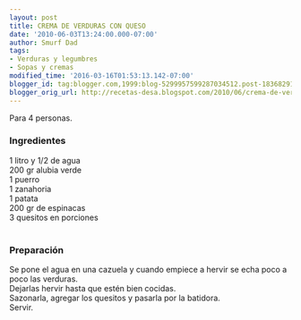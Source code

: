 ```yaml
---
layout: post
title: CREMA DE VERDURAS CON QUESO
date: '2010-06-03T13:24:00.000-07:00'
author: Smurf Dad
tags:
- Verduras y legumbres
- Sopas y cremas
modified_time: '2016-03-16T01:53:13.142-07:00'
blogger_id: tag:blogger.com,1999:blog-5299957599287034512.post-183682914374703140
blogger_orig_url: http://recetas-desa.blogspot.com/2010/06/crema-de-verduras-con-queso.html
---
```


Para 4 personas.<br /><h3>Ingredientes</h3>1 litro y 1/2 de agua<br />200 gr alubia verde<br />1 puerro<br />1 zanahoria<br />1 patata<br />200 gr de espinacas<br />3 quesitos en porciones<br /><br /><h3>Preparación</h3>Se pone el agua en una cazuela y cuando empiece a hervir se echa poco a poco las verduras.<br />Dejarlas hervir hasta que estén bien cocidas.<br />Sazonarla, agregar los quesitos y pasarla por la batidora.<br />Servir.